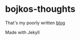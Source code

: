 # bojkos-thoughts

That's my poorly written [blog](https://bojidar06.github.io/bojkos-thoughts/)

Made with Jekyll
